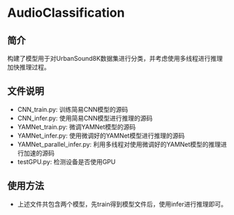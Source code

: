 # AudioClassification

## 简介

构建了模型用于对UrbanSound8K数据集进行分类，并考虑使用多线程进行推理加快推理过程。

## 文件说明

- CNN_train.py: 训练简易CNN模型的源码
- CNN_infer.py: 使用简易CNN模型进行推理的源码
- YAMNet_train.py: 微调YAMNet模型的源码
- YAMNet_infer.py: 使用微调好的YAMNet模型进行推理的源码
- YAMNet_parallel_infer.py: 利用多线程对使用微调好的YAMNet模型的推理进行加速的源码
- testGPU.py: 检测设备是否使用GPU

## 使用方法

- 上述文件共包含两个模型，先train得到模型文件后，使用infer进行推理即可。
